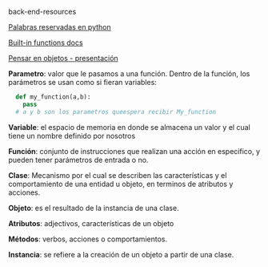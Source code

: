 back-end-resources

[Palabras reservadas en python](https://recursospython.com/guias-y-manuales/palabras-reservadas-del-lenguaje/)

[Built-in functions docs](https://www.programiz.com/python-programming/methods/)


[Pensar en objetos - presentación](https://docs.google.com/presentation/d/1rmnRj2FuXZt61ijU_Iakv-WAcNKdjHToxbaZa5FOFkU/edit?usp=sharing)


**Parametro**: valor que le pasamos a una función. Dentro de la función, los parámetros se usan como si fieran variables:

```python
  def my_function(a,b):
    pass
  # a y b son los parametros queespera recibir My_function
```

**Variable**: el espacio de memoria en donde se almacena un valor y el cual tiene un nombre definido por nosotros 

**Función**: conjunto de instrucciones que realizan una acción en especifico, y pueden tener parámetros de entrada o no.

**Clase**: Mecanismo por el cual se describen las características y el comportamiento de una entidad u objeto, en terminos de atributos y acciones.

**Objeto**: es el resultado de la instancia de una clase.

**Atributos**: adjectivos, características de un objeto

**Métodos**: verbos, acciones o comportamientos.

**Instancia**: se refiere a la creación de un objeto a partir de una clase.

